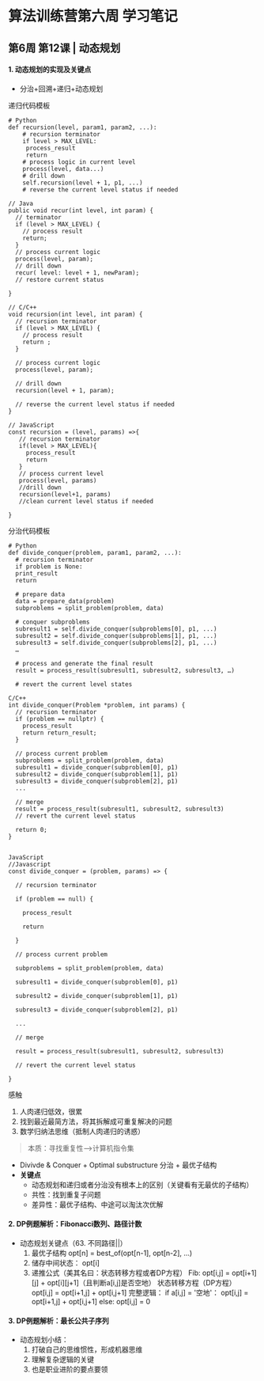 # 算法训练营第六周 学习笔记
## 第6周 第12课 | 动态规划
#### 1. 动态规划的实现及关键点
- 分治+回溯+递归+动态规划

递归代码模板 
```
# Python
def recursion(level, param1, param2, ...): 
    # recursion terminator 
    if level > MAX_LEVEL: 
     process_result 
     return 
    # process logic in current level 
    process(level, data...) 
    # drill down 
    self.recursion(level + 1, p1, ...) 
    # reverse the current level status if needed

// Java
public void recur(int level, int param) { 
  // terminator 
  if (level > MAX_LEVEL) { 
    // process result 
    return; 
  }
  // process current logic 
  process(level, param); 
  // drill down 
  recur( level: level + 1, newParam); 
  // restore current status 
 
}

// C/C++
void recursion(int level, int param) { 
  // recursion terminator
  if (level > MAX_LEVEL) { 
    // process result 
    return ; 
  }

  // process current logic 
  process(level, param);

  // drill down 
  recursion(level + 1, param);

  // reverse the current level status if needed
}

// JavaScript
const recursion = (level, params) =>{
   // recursion terminator
   if(level > MAX_LEVEL){
     process_result
     return 
   }
   // process current level
   process(level, params)
   //drill down
   recursion(level+1, params)
   //clean current level status if needed
   
}
```

分治代码模板
```
# Python
def divide_conquer(problem, param1, param2, ...): 
  # recursion terminator 
  if problem is None: 
  print_result 
  return 

  # prepare data 
  data = prepare_data(problem) 
  subproblems = split_problem(problem, data) 

  # conquer subproblems 
  subresult1 = self.divide_conquer(subproblems[0], p1, ...) 
  subresult2 = self.divide_conquer(subproblems[1], p1, ...) 
  subresult3 = self.divide_conquer(subproblems[2], p1, ...) 
  …

  # process and generate the final result 
  result = process_result(subresult1, subresult2, subresult3, …)
  
  # revert the current level states

C/C++
int divide_conquer(Problem *problem, int params) {
  // recursion terminator
  if (problem == nullptr) {
    process_result
    return return_result;
  } 

  // process current problem
  subproblems = split_problem(problem, data)
  subresult1 = divide_conquer(subproblem[0], p1)
  subresult2 = divide_conquer(subproblem[1], p1)
  subresult3 = divide_conquer(subproblem[2], p1)
  ...

  // merge
  result = process_result(subresult1, subresult2, subresult3)
  // revert the current level status
 
  return 0;
}


JavaScript
//Javascript
const divide_conquer = (problem, params) => {

  // recursion terminator

  if (problem == null) {

    process_result

    return

  } 

  // process current problem

  subproblems = split_problem(problem, data)

  subresult1 = divide_conquer(subproblem[0], p1)

  subresult2 = divide_conquer(subproblem[1], p1)

  subresult3 = divide_conquer(subproblem[2], p1)

  ...

  // merge

  result = process_result(subresult1, subresult2, subresult3)

  // revert the current level status

}
```
感触
1. 人肉递归低效，很累
2. 找到最近最简方法，将其拆解成可重复解决的问题
3. 数学归纳法思维（抵制人肉递归的诱惑） 
> 本质：寻找重复性——>计算机指令集

- Divivde & Conquer + Optimal substructure 分治 + 最优子结构
- **关键点**
  - 动态规划和递归或者分治没有根本上的区别（关键看有无最优的子结构）
  - 共性：找到重复子问题
  - 差异性：最优子结构、中途可以淘汰次优解 

#### 2. DP例题解析：Fibonacci数列、路径计数
- 动态规划关键点（63. 不同路径||）
  1. 最优子结构 opt[n] = best_of(opt[n-1], opt[n-2], ...)
  2. 储存中间状态： opt[i]
  3. 递推公式（美其名曰：状态转移方程或者DP方程）
    Fib: opt[i,j] = opt[i+1][j] + opt[i][j+1]（且判断a[i,j]是否空地）
    状态转移方程（DP方程）
    opt[i,j] = opt[i+1,j] + opt[i,j+1]
    完整逻辑：
    if a[i,j] = '空地'：
      opt[i,j] = opt[i+1,j] + opt[i,j+1]
    else:
      opt[i,j] = 0 

#### 3. DP例题解析：最长公共子序列
- 动态规划小结：
  1. 打破自己的思维惯性，形成机器思维
  2. 理解复杂逻辑的关键
  3. 也是职业进阶的要点要领 